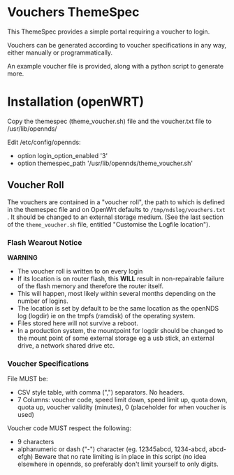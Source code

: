 # Vouchers ThemeSpec
This ThemeSpec provides a simple portal requiring a voucher to login.

Vouchers can be generated according to voucher specifications in any way, either manually or programmatically.

An example voucher file is provided, along with a python script to generate more.

# Installation (openWRT)
Copy the themespec (theme_voucher.sh) file and the voucher.txt file to /usr/lib/opennds/

Edit /etc/config/opennds:

- option login_option_enabled '3'
- option themespec_path '/usr/lib/opennds/theme_voucher.sh'

## Voucher Roll
The vouchers are contained in a "voucher roll", the path to which is defined in the themespec file and on OpenWrt defaults to `/tmp/ndslog/vouchers.txt` . It should be changed to an external storage medium. (See the last section of the `theme_voucher.sh` file, entitled "Customise the Logfile location").

### Flash Wearout Notice
**WARNING**

 * The voucher roll is written to on every login
 * If its location is on router flash, this **WILL** result in non-repairable failure of the flash memory
and therefore the router itself.
 * This will happen, most likely within several months depending on the number of logins.
 * The location is set by default to be the same location as the openNDS log (logdir) ie on the tmpfs (ramdisk) of the operating system.
 * Files stored here will not survive a reboot.
 * In a production system, the mountpoint for logdir should be changed to the mount point of some external storage
eg a usb stick, an external drive, a network shared drive etc.

### Voucher Specifications
File MUST be:
- CSV style table, with comma (",") separators. No headers.
- 7 Columns: voucher code, speed limit down, speed limit up, quota down, quota up, voucher validity (minutes), 0 (placeholder for when voucher is used)

Voucher code MUST respect the following:
- 9 characters
- alphanumeric or dash ("-") character
(eg. 12345abcd, 1234-abcd, abcd-efgh)
Beware that no rate limiting is in place in this script (no idea elsewhere in opennds, so preferably don't limit yourself to only digits.
